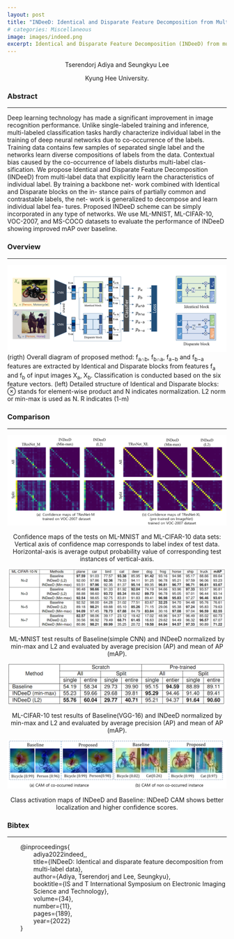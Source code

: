 ```yaml
---
layout: post
title: "INDeeD: Identical and Disparate Feature Decomposition from Multi-label Data"
# categories: Miscellaneous
image: images/indeed.png
excerpt: Identical and Disparate Feature Decomposition (INDeeD) from multi-label data that explicitly learn the characteristics of individual label.
---
```


<p style="text-align:center">Tserendorj Adiya and Seungkyu Lee</p>
<p style="text-align:center">Kyung Hee University.</p>


<h3>Abstract</h3>
<hr>

Deep learning technology has made a significant improvement in image recognition performance. Unlike single-labeled  training and inference, multi-labeled classification tasks hardly  characterize individual label in the training of deep neural networks due to co-occurrence of the labels. Training data contains  few samples of separated single label and the networks learn  diverse compositions of labels from the data. Contextual bias  caused by the co-occurrence of labels disturbs multi-label clas-  sification. We propose Identical and Disparate Feature Decomposition (INDeeD) from multi-label data that explicitly learn the  characteristics of individual label. By training a backbone net-  work combined with Identical and Disparate blocks on the in-  stance pairs of partially common and contrastable labels, the net-  work is generalized to decompose and learn individual label fea-  tures. Proposed INDeeD scheme can be simply incorporated in  any type of networks. We use ML-MNIST, ML-CIFAR-10, VOC-2007, and MS-COCO datasets to evaluate the performance of INDeeD showing improved mAP over baseline.

<h3>Overview</h3>
<hr>
<img src="../images/indeed.png" alt="indeed main" />
(rigth) Overall diagram of proposed method: f<sub>a∩b</sub>, f<sub>b∩a</sub>, f<sub>a−b</sub> and f<sub>b−a</sub> features are extracted by Identical and Disparate blocks
from features f<sub>a</sub> and f<sub>b</sub> of input images X<sub>a</sub>, X<sub>b</sub>. Classification is conducted based on the six feature vectors. (left) Detailed structure of
Identical and Disparate blocks: ⊗ stands for element-wise product and N indicates normalization. L2 norm or min-max is used as N. R indicates (1-m)

<h3>Comparison</h3>
<hr>
<img src="../images/indeed_ex_1.png" alt="comp 1" />
<p style="text-align:center">Confidence maps of the tests on ML-MNIST and ML-CIFAR-10 data sets: Vertical axis of confidence map corresponds to label
index of test data. Horizontal-axis is average output probability value of corresponding test instances of vertical-axis.</p>

<img src="../images/indeed_ex_2.png" alt="comp 2" />
<p style="text-align:center">ML-MNIST test results of Baseline(simple CNN) and INDeeD normalized by min-max and L2 and evaluated by average
precision (AP) and mean of AP (mAP).</p>

<img src="../images/indeed_ex_4.png" alt="comp 4" />
<p style="text-align:center">ML-CIFAR-10 test results of Baseline(VGG-16) and INDeeD normalized by min-max and L2 and evaluated by average precision
(AP) and mean of AP (mAP).</p>

<img src="../images/indeed_ex_3.png" alt="comp 3" />
<p style="text-align:center">Class activation maps of INDeeD and Baseline: INDeeD CAM shows better localization and higher confidence scores.</p>


<h3>Bibtex</h3>
<hr>
<div style="padding-left: 30px;">
    @inproceedings{<br>
    <div style="padding-left: 30px;">
        adiya2022indeed,, <br>
        title={INDeeD: Identical and disparate feature decomposition from multi-label data},<br>
        author={Adiya, Tserendorj and Lee, Seungkyu},<br>
        booktitle={IS and T International Symposium on Electronic Imaging Science and Technology},<br>
        volume={34},<br>
        number={11},<br>
        pages={189},<br>
        year={2022}<br>
    </div>
    }
</div>